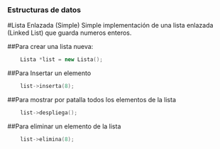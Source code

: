 ### Estructuras de datos


#Lista Enlazada (Simple)
Simple implementación de una lista enlazada (Linked List) que guarda numeros enteros.

##Para crear una lista nueva:

```c++
	Lista *list = new Lista();
```

##Para Insertar un elemento

```c++
	list->inserta(8);
```
##Para mostrar por patalla todos los elementos de la lista

```c++
	list->despliega();
```

##Para eliminar un elemento de la lista

```c++
	list->elimina(8);
```